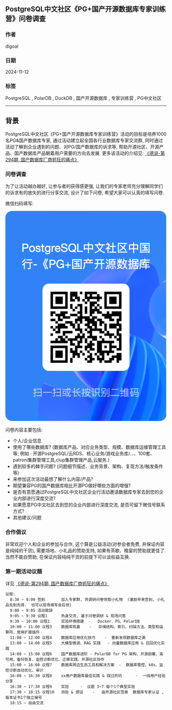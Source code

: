 ## PostgreSQL中文社区《PG+国产开源数据库专家训练营》问卷调查  
                                                                    
### 作者                                                         
digoal                                                           
                                                                           
### 日期                                                                         
2024-11-12                                       
                                  
### 标签                                                       
PostgreSQL , PolarDB , DuckDB , 国产开源数据库 , 专家训练营 , PG中文社区   
                                                                                               
----                                                                        
                                                                                      
## 背景   
PostgreSQL中文社区《PG+国产开源数据库专家训练营》活动的目标是培养1000名PG&国产数据库专家, 通过活动建立起全国各行业数据库专家交流群, 同时通过活动了解到企业遇到的问题、对PG/国产数据库的诉求等, 帮助开源社区、开源产品、国产数据库产品朝着用户需要的方向去发展.  更多该活动的介绍见: [《德说-第294期, 国产数据库厂商抓狂的痛点》](../202410/20241028_01.md)     
  
### 问卷调查  
为了让活动越办越好, 让参与者的获得感更强, 让我们的专家老师充分理解同学们的诉求有的放矢的进行分享交流, 设计了如下问卷, 希望大家可以认真的填写问卷.   
  
微信扫码填写:     
       
![pic](../202410/20241028_01_pic_001.png)    
  
问卷内容主要包括:    
- 个人/企业信息  
- 使用了哪些数据库? (数据库产品、对应业务类型、规模、数据库运维管理工具等;  例如 : 开源PostgreSQL/云RDS、核心业务/游戏业务库/...、100套、patroni集群管理工具,clup集群管理产品,云服务.)     
- 遇到较多的棘手问题? (问题细节描述、业务背景、架构、复现方法/触发条件等)  
- 来参加这次活动最想了解什么内容/产品?  
- 期望兼容PG的国产数据库相比开源PG做好哪些方面的增强?   
- 是否有意愿通过PostgreSQL中文社区企业行活动邀请数据库专家去到您的企业内部进行深度交流?  
- 如果愿意PG中文社区去到您的企业内部进行深度交流, 是否可留下微信号联系方式?   
- 其他建议/问题     
  
### 合作倡议   
  
非常欢迎个人和企业的参加与合作, 这个算是公益活动(对参会者免费, 并保证内容是纯纯的干货), 需要场地、小礼品的赞助支持, 如果有茶歇、晚宴的赞助就更佳了. 当然不能白赞助, 在保证内容纯纯干货的前提下可以谈权益互换.      
  
### 第一期活动议题     
详见 [《德说-第294期, 国产数据库厂商抓狂的痛点》](../202410/20241028_01.md)     
  
```  
议程:     
  8:30 ~ 9:00 签到       加入专家群, 凭调研问卷领取小礼物  (激励早来签到, 小礼品先到先得.  也可以现场填写会后领)        
  9:00 ~ 9:05 活动致辞      
  9:05 ~ 9:30 议程1      热身交流, 基于问卷调研 & 现场问答       
  9:30 ~ 10:00 议程2     实验环境搭建  -   Docker、PG、PolarDB         
  10:00 ~ 11:00 议程3    数据库筑基    -   存储结构、索引、扫描方法、类型和运算符、常用扩展插件       
  11:00 ~ 12:00 议程4    数据库应用优化技巧    -  重新发现数据库之美       
  13:00 ~ 14:00 议程5    大模型微调、RAG 实践   - 向量数据库应用 & 召回优化实践      
  14:00 ~ 15:00 议程6    国产数据库进阶 - PolarDB for PG 架构、开源部署、高可用、备份恢复、监控诊断优化、迁移实践、开源社区协作        
  15:00 ~ 16:00 议程7    数据库周边生态工具和解决方案  -  数据库管控、k8s、监控诊断自动优化、审计         
  16:00 ~ 16:30 议程8    xx用户数据库最佳实践 & 踩过的坑      -  一线用户经验分享    
  16:30 ~ 17:30 议程9    实验     -  议题 3~7 每个1个典型实验       
  17:30 ~ 18:15 议程10   测验 & 颁证    -   由开源社区签章  数据库专家认证 , 每本证书1个独立编号       
  18:15 ~ 自由交流      
```  
     

